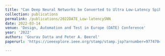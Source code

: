```yaml
---
title: "Can Deep Neural Networks be Converted to Ultra Low-Latency Spiking Neural Networks?"
collection: publications
permalink: /publications/2022DATE_Low-latencySNN
date: 2022-03-14
venue: 'Design, Automation and Test in Europe (DATE) Conference'
year: '2022'
authors: 'Gourav Datta and Peter A. Beerel'
paperurl: 'https://ieeexplore.ieee.org/stamp/stamp.jsp?arnumber=9774704&casa_token=2TgBQwAke20AAAAA:QP1dk0B7baFfX2JqBpup6_2DeDz67X8GEW1pmD9Yw0fMChJg12p0-W4-DZgp14WSuky842fgqg'

---
```

